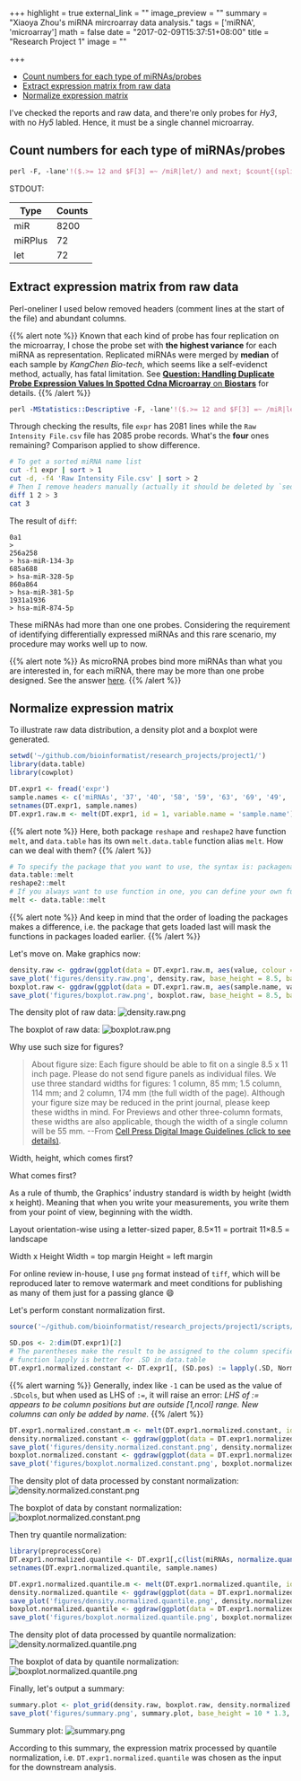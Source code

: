 +++
highlight = true
external_link = ""
image_preview = ""
summary = "Xiaoya Zhou's miRNA mircroarray data analysis."
tags = ['miRNA', 'microarray']
math = false
date = "2017-02-09T15:37:51+08:00"
title = "Research Project 1"
image = ""

+++

<!-- TOC START min:1 max:3 link:true update:true -->
  - [Count numbers for each type of miRNAs/probes](#count-numbers-for-each-type-of-mirnasprobes)
  - [Extract expression matrix from raw data](#extract-expression-matrix-from-raw-data)
  - [Normalize expression matrix](#normalize-expression-matrix)

<!-- TOC END -->

I've checked the reports and raw data, and there're only probes for *Hy3*, with no *Hy5* labled. Hence, it must be a single channel microarray.

## Count numbers for each type of miRNAs/probes

```perl
perl -F, -lane'!($.>= 12 and $F[3] =~ /miR|let/) and next; $count{(split/[-_]/, $F[3])[1]}++ }{ print qq{$_ | $count{$_}} for sort {$count{$b} <=> $count{$a}} keys %count' 'Raw Intensity File.csv'
```

STDOUT:

Type | Counts
---- | ------
miR | 8200
miRPlus | 72
let | 72

## Extract expression matrix from raw data

Perl-oneliner I used below removed headers (comment lines at the start of the file) and abundant columns.

{{% alert note %}}
Known that each kind of probe has four replication on the microarray, I chose the probe set with **the highest variance** for each miRNA as representation. Replicated miRNAs were merged by **median** of each sample by *KangChen Bio-tech*, which seems like a self-evidenct method, actually, has fatal limitation. See [**Question: Handling Duplicate Probe Expression Values In Spotted Cdna Microarray** on **Biostars**](https://www.biostars.org/p/51756/#51875) for details.
{{% /alert %}}

```perl
perl -MStatistics::Descriptive -F, -lane'!($.>= 12 and $F[3] =~ /miR|let/) and next; @tmp = split/,/, $_; $stat->add_data(@tmp[23..$#tmp]); $tvar = $stat->variance(); if ($tvar > $var{$F[3]}) {$var{$F[3]} = $tvar; $line{$F[3]} = join(qq{\t}, @tmp[3,23..$#tmp])} $stat->clear()}{ BEGIN{$stat = Statistics::Descriptive::Sparse->new()} print $line{$_} for keys %line' 'Raw Intensity File.csv' > expr
```

Through checking the results, file `expr` has 2081 lines while the `Raw Intensity File.csv` file has 2085 probe records. What's the **four** ones remaining? Comparison applied to show difference.

```bash
# To get a sorted miRNA name list
cut -f1 expr | sort > 1
cut -d, -f4 'Raw Intensity File.csv' | sort > 2
# Then I remove headers manually (actually it should be deleted by `sed`)
diff 1 2 > 3
cat 3
```

The result of `diff`:

```pre
0a1
>
256a258
> hsa-miR-134-3p
685a688
> hsa-miR-328-5p
860a864
> hsa-miR-381-5p
1931a1936
> hsa-miR-874-5p
```

These miRNAs had more than one one probes. Considering the requirement of identifying differentially expressed miRNAs and this rare scenario, my procedure may works well up to now.

{{% alert note %}}
As microRNA probes bind more miRNAs than what you are interested in, for each miRNA, there may be more than one probe designed. See the answer [here](https://support.bioconductor.org/p/88210/#88231).
{{% /alert %}}

## Normalize expression matrix

To illustrate raw data distribution, a density plot and a boxplot were generated.

```R
setwd('~/github.com/bioinformatist/research_projects/project1/')
library(data.table)
library(cowplot)

DT.expr1 <- fread('expr')
sample.names <- c('miRNAs', '37', '40', '58', '59', '63', '69', '49', '50', '64', '67', '68', '79', '70', '72', '73', '75', '90', '91')
setnames(DT.expr1, sample.names)
DT.expr1.raw.m <- melt(DT.expr1, id = 1, variable.name = 'sample.name')
```

{{% alert note %}}
Here, both package `reshape` and `reshape2` have function `melt`, and `data.table` has its own `melt.data.table` function alias `melt`. How can we deal with them?
{{% /alert %}}

```R
# To specify the package that you want to use, the syntax is: packagename::functionname()
data.table::melt
reshape2::melt
# If you always want to use function in one, you can define your own function as follows:
melt <- data.table::melt
```

{{% alert note %}}
And keep in mind that the order of loading the packages makes a difference, i.e. the package that gets loaded last will mask the functions in packages loaded earlier.
{{% /alert %}}

Let's move on. Make graphics now:

```R
density.raw <- ggdraw(ggplot(data = DT.expr1.raw.m, aes(value, colour = sample.name)) + geom_density() + scale_x_continuous(trans = 'log2')) + draw_label("Draft for \n Peng's Lab!", angle = 45, size = 80, alpha = .2)
save_plot('figures/density.raw.png', density.raw, base_height = 8.5, base_width = 11)
boxplot.raw <- ggdraw(ggplot(data = DT.expr1.raw.m, aes(sample.name, value)) + geom_boxplot(notch = TRUE) + scale_y_continuous(trans = 'log2')) + draw_label("Draft for \n Peng's Lab!", angle = 45, size = 80, alpha = .2)
save_plot('figures/boxplot.raw.png', boxplot.raw, base_height = 8.5, base_width = 11)
```

The density plot of raw data:
![density.raw.png](https://github.com/bioinformatist/research_projects/raw/master/project1/figures/density.raw.png)

The boxplot of raw data:
![boxplot.raw.png](https://github.com/bioinformatist/research_projects/raw/master/project1/figures/boxplot.raw.png)

Why use such size for figures?

> About figure size: Each figure should be able to fit on a single 8.5 x 11 inch page. Please do not send figure panels as individual files. We use three standard widths for figures: 1 column, 85 mm; 1.5 column, 114 mm; and 2 column, 174 mm (the full width of the page). Although your figure size may be reduced in the print journal, please keep these widths in mind. For Previews and other three-column formats, these widths are also applicable, though the width of a single column will be 55 mm. --From [Cell Press Digital Image Guidelines (click to see details)](http://www.cell.com/figureguidelines).

Width, height, which comes first?

What comes first?

As a rule of thumb, the Graphics’ industry standard is width by height (width x height). Meaning that when you write your measurements, you write them from your point of view, beginning with the width.

Layout orientation-wise using a letter-sized paper,
8.5×11 = portrait
11×8.5 = landscape

Width x Height
Width = top margin
Height = left margin

For online review in-house, I use `png` format instead of `tiff`, which will be reproduced later to remove watermark and meet conditions for publishing as many of them just for a passing glance :smile:

Let's perform constant normalization first.

```R
source('~/github.com/bioinformatist/research_projects/project1/scripts/normalization.R')

SD.pos <- 2:dim(DT.expr1)[2]
# The parentheses make the result to be assigned to the column specified in SD.pos, instead of some new variable named SD.pos
# function lapply is better for .SD in data.table
DT.expr1.normalized.constant <- DT.expr1[, (SD.pos) := lapply(.SD, NormalizeconstantAsCol), .SDcols = SD.pos]
```

{{% alert warning %}}
Generally, index like `-1` can be used as the value of `.SDcols`, but when used as LHS of `:=`, it will raise an error:
*LHS of := appears to be column positions but are outside [1,ncol] range. New columns can only be added by name.*
{{% /alert %}}

```R
DT.expr1.normalized.constant.m <- melt(DT.expr1.normalized.constant, id = 1, variable.name = 'sample.name')
density.normalized.constant <- ggdraw(ggplot(data = DT.expr1.normalized.constant.m, aes(value, colour = sample.name)) + geom_density() + scale_x_continuous(trans = 'log2')) + draw_label("Draft for \n Peng's Lab!", angle = 45, size = 80, alpha = .2)
save_plot('figures/density.normalized.constant.png', density.normalized.constant, base_height = 8.5, base_width = 11)
boxplot.normalized.constant <- ggdraw(ggplot(data = DT.expr1.normalized.constant.m, aes(sample.name, value)) + geom_boxplot(notch = TRUE) + scale_y_continuous(trans = 'log2')) + draw_label("Draft for \n Peng's Lab!", angle = 45, size = 80, alpha = .2)
save_plot('figures/boxplot.normalized.constant.png', boxplot.normalized.constant, base_height = 8.5, base_width = 11)
```

The density plot of data processed by constant normalization:
![density.normalized.constant.png](https://github.com/bioinformatist/research_projects/raw/master/project1/figures/density.normalized.constant.png)

The boxplot of data by constant normalization:
![boxplot.normalized.constant.png](https://github.com/bioinformatist/research_projects/raw/master/project1/figures/boxplot.normalized.constant.png)

Then try quantile normalization:

```R
library(preprocessCore)
DT.expr1.normalized.quantile <- DT.expr1[,c(list(miRNAs, normalize.quantiles(as.matrix(.SD)))), .SDcol = SD.pos]
setnames(DT.expr1.normalized.quantile, sample.names)

DT.expr1.normalized.quantile.m <- melt(DT.expr1.normalized.quantile, id = 1, variable.name = 'sample.name')
density.normalized.quantile <- ggdraw(ggplot(data = DT.expr1.normalized.quantile.m, aes(value, colour = sample.name)) + geom_density() + scale_x_continuous(trans = 'log2')) + draw_label("Draft for \n Peng's Lab!", angle = 45, size = 80, alpha = .2)
save_plot('figures/density.normalized.quantile.png', density.normalized.quantile, base_height = 8.5, base_width = 11)
boxplot.normalized.quantile <- ggdraw(ggplot(data = DT.expr1.normalized.quantile.m, aes(sample.name, value)) + geom_boxplot(notch = TRUE) + scale_y_continuous(trans = 'log2')) + draw_label("Draft for \n Peng's Lab!", angle = 45, size = 80, alpha = .2)
save_plot('figures/boxplot.normalized.quantile.png', boxplot.normalized.quantile, base_height = 8.5, base_width = 11)
```

The density plot of data processed by quantile normalization:
![density.normalized.quantile.png](https://github.com/bioinformatist/research_projects/raw/master/project1/figures/density.normalized.quantile.png)

The boxplot of data by quantile normalization:
![boxplot.normalized.quantile.png](https://github.com/bioinformatist/research_projects/raw/master/project1/figures/boxplot.normalized.quantile.png)

Finally, let's output a summary:

```R
summary.plot <- plot_grid(density.raw, boxplot.raw, density.normalized.constant, boxplot.normalized.constant, density.normalized.quantile, boxplot.normalized.quantile, labels = c('R', 'R', 'C', 'C', 'Q', 'Q'), nrow = 3, align = 'v')
save_plot('figures/summary.png', summary.plot, base_height = 10 * 1.3, base_width = 10 * 1.3)
```

Summary plot:
![summary.png](https://github.com/bioinformatist/research_projects/raw/master/project1/figures/summary.png)

According to this summary, the expression matrix processed by quantile normalization, i.e. `DT.expr1.normalized.quantile` was chosen as the input for the downstream analysis.
